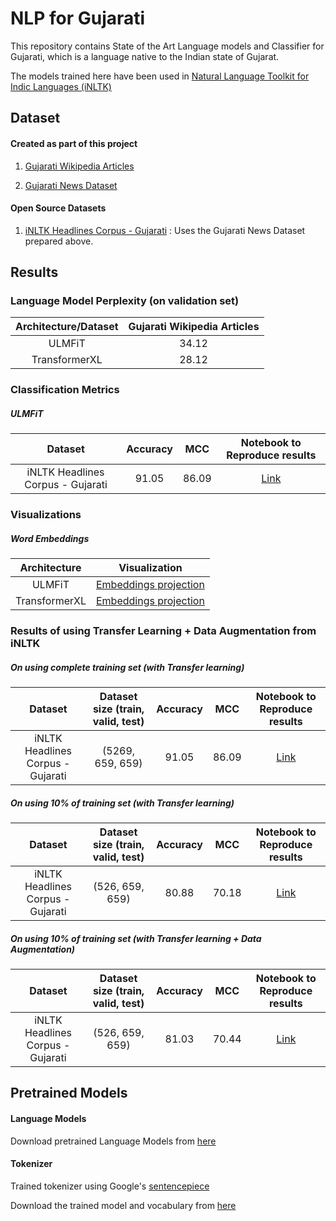 # NLP for Gujarati

This repository contains State of the Art Language models and Classifier
 for Gujarati, which is a language native to the Indian state of Gujarat.

The models trained here have been used in [Natural Language Toolkit for Indic Languages
 (iNLTK)](https://github.com/goru001/inltk)

## Dataset

#### Created as part of this project
1. [Gujarati Wikipedia Articles](https://www.kaggle.com/disisbig/gujarati-wikipedia-articles)

2. [Gujarati News Dataset](https://www.kaggle.com/disisbig/gujarati-news-dataset)

#### Open Source Datasets
1. [iNLTK Headlines Corpus - Gujarati](https://github.com/ai4bharat-indicnlp/indicnlp_corpus#publicly-available-classification-datasets) : Uses the Gujarati News Dataset prepared above.


## Results

### Language Model Perplexity (on validation set)

| Architecture/Dataset | Gujarati Wikipedia Articles |
|:--------:|:----:|
|   ULMFiT  |  34.12  |
|  TransformerXL |  28.12  |


### Classification Metrics

##### ULMFiT


| Dataset | Accuracy | MCC | Notebook to Reproduce results |
|:--------:|:----:|:----:|:----:|
| iNLTK Headlines Corpus - Gujarati | 91.05  |  86.09  | [Link](https://github.com/goru001/nlp-for-gujarati/blob/master/classification/Gujarati_Classification_Model.ipynb) |
 

### Visualizations
 
##### Word Embeddings

| Architecture | Visualization |
|:--------:|:----:|
| ULMFiT | [Embeddings projection](https://projector.tensorflow.org/?config=https://raw.githubusercontent.com/goru001/nlp-for-gujarati/master/language-model/embedding_projector_config.json) |
| TransformerXL | [Embeddings projection](https://projector.tensorflow.org/?config=https://raw.githubusercontent.com/goru001/nlp-for-gujarati/master/language-model/embedding_projector_transformer_config.json)  |



### Results of using Transfer Learning + Data Augmentation from iNLTK

##### On using complete training set (with Transfer learning)

| Dataset | Dataset size (train, valid, test) | Accuracy | MCC | Notebook to Reproduce results |
|:--------:|:----:|:----:|:----:|:----:|
| iNLTK Headlines Corpus - Gujarati | (5269, 659, 659) | 91.05 | 86.09 | [Link](https://github.com/goru001/nlp-for-gujarati/blob/master/classification/Gujarati_Classification_Model.ipynb) |
 

##### On using 10% of training set (with Transfer learning)

| Dataset | Dataset size (train, valid, test) | Accuracy | MCC | Notebook to Reproduce results |
|:--------:|:----:|:----:|:----:|:----:|
| iNLTK Headlines Corpus - Gujarati | (526, 659, 659) | 80.88 | 70.18 | [Link](https://github.com/goru001/nlp-for-gujarati/blob/master/classification/Gujarati_Classification_Model_without_aug.ipynb) |
 
##### On using 10% of training set (with Transfer learning + Data Augmentation)

| Dataset | Dataset size (train, valid, test) | Accuracy | MCC | Notebook to Reproduce results |
|:--------:|:----:|:----:|:----:|:----:|
| iNLTK Headlines Corpus - Gujarati | (526, 659, 659) | 81.03 | 70.44 | [Link](https://github.com/goru001/nlp-for-gujarati/blob/master/classification/Gujarati_Classification_Model_with_aug.ipynb) |


## Pretrained Models

#### Language Models 

Download pretrained Language Models from [here](https://drive.google.com/open?id=1DJ5HskaWs7Fe36nfdXQUWEUyHg_byEz7)

#### Tokenizer

Trained tokenizer using Google's [sentencepiece](https://github.com/google/sentencepiece)

Download the trained model and vocabulary from [here](https://drive.google.com/open?id=1ezarxi-jirgDdy7sShx6VGAuUAJzuT8Q)
